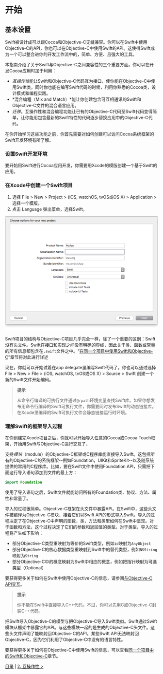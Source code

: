 # 开始

## 基本设置

Swift被设计成可以跟Cocoa和Objective-C无缝兼容。你可以在Swift中使用Objective-C的API，你也可以在Objective-C中使用Swift的API。这使得Swift成为一个可以整合进你的开发工作流中的，简单、方便、且强大的工具。

本指南介绍了关于Swift与Objective-C之间兼容性的三个重要方面。你可以在开发Cocoa应用时加于利用：

- *互操作性*能让Swift和Objective-C代码互为接口，使你能在Objective-C中使用Swift类，同时你也能在编写Swift代码的时候，利用你熟悉的Cocoa类，设计模式和编程实践。
- *混合编程（Mix and Match）*能让你创建包含可互相通讯的Swift和Objective-C文件的混合语言应用。
- *迁移*，互操作性和混合编程功能让已有的Objective-C代码至Swift代码变得简单，让你能用包含最新的Swift特性的代码逐步替换应用中的Objective-C代码。

在你开始学习这些功能之前，你首先需要对如何创建可以访问Cocoa系统框架的Swift开发环境有所了解。

### 设置Swift开发环境

要开始用Swift进行Cocoa应用开发，你需要用Xcode的模版创建一个基于Swift的应用。

### 在Xcode中创建一个Swift项目

1. 选择 File > New > Project > (iOS, watchOS, tvOS或OS X) > Application > 选择一个模版。
2. 点击 Language 弹出菜单，选择Swift。

![图1.1 项目模版](./pics/pic_1.1.png)

Swift项目的结构与Objective-C项目几乎完全一样，除了一个重要的区别：Swift没有头文件。Swift在接口和实现之间没有明确的界线，因此关于类、函数或常量的所有信息都包含在`.swift`文件之中。“[在同一个项目中使用Swift和Objective-C](./3_混合编程.md#在同一个项目中使用swift和objective-c)”章节将对此进行详述

现在，你就可以开始试着在app delegate里编写Swift代码了。你也可以通过选择 File > New > File > (iOS, watchOS, tvOS或OS X) > Source > Swift 创建一个新的Swift文件开始编码。

> **提示**
>
> 从命令行编译的可执行文件通过`@rpath`环境变量查找Swift库。如果你想发布用命令行编译的Swift可执行文件，你需要同时发布Swift的动态链接库。在Xcode里编译的Swift可执行文件会静态链接运行时环境。

### 理解Swift的框架导入过程

在你创建完Xcode项目之后，你就可以开始导入任意的Cocoa或Cocoa Touch框架，开始用Swift与Objective-C进行交互了。

支持*模块*（module）的Objective-C框架或C程序库能直接导入Swift。这包括所有的Objective-C的系统框架--例如Foundation，UIKit和SpriteKit--以及随系统提供的常用的C程序库。比如，要在Swift文件中使用Foundation API，只需把下面这行导入语句添加到文件的最上方：

``` swift
import Foundation
```

使用了导入语句之后，Swift文件就能访问所有的Foundation类、协议、方法、属性和常量了。

导入的过程很简单。Objective-C框架在头文件中暴露API。在Swift中，这些头文件被编译为Objective-C模块，接着它们以Swift API的形式导入Swift。导入的过程决定了在Objective-C中声明的函数，类，方法和类型如何在Swift中呈现。对于函数和方法，这个过程决定了它们的参数和返回值的类型。对于类型，导入的过程将产生如下影响：

- 部分Objective-C类型重映射为等价的Swift类型，例如`id`映射为`AnyObject`
- 部分Objective-C的核心数据类型重映射到Swift中的替代类型，例如`NSString`映射为`String`
- 部分Objective-C中的概念映射为Swift中相应的概念，例如把指针映射为可选类型（Optional）

要获得更多关于如何在Swift中使用Objective-C的信息，请参阅[与Objective-C API交互](./2_互操作性.md#与objective-c-api交互)。

> **提示**
>
> 你不能在Swift中直接导入C++代码。不过，你可以先用C或Objective-C封装C++代码。

把Swift导入Objective-C的模型与把Objective-C导入Swift类似。Swift通过Swift模块从框架中暴露它的API。与这些模块一起的是生成的Objective-C头文件。这些头文件声明了能映射回Objective-C的API。某些Swift API无法映射回Objective-C，因为它们利用了Objective-C中没有的语言特性。

要获得更多关于如何在Objective-C中使用Swift的信息，可以查看[同一个项目中的Swift和Objective-C](./3_混合编程.md#同一个项目中的swift和objective-c)章节。

[目录](./0_目录.md) | [2. 互操作性 >](./2_互操作性.md)
